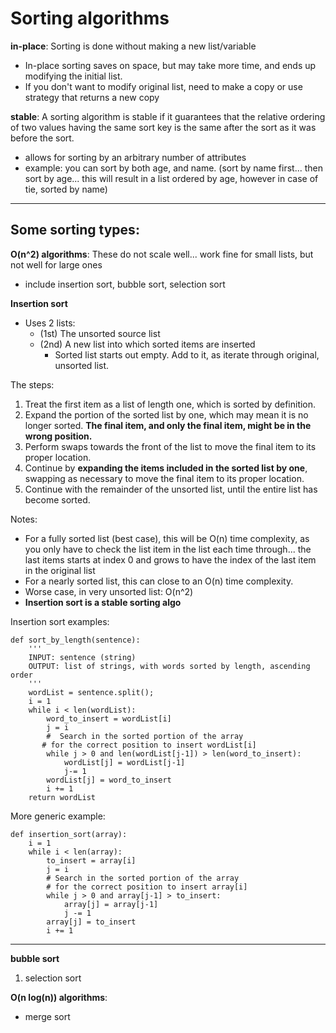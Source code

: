 # Sorting algorithms

**in-place**: Sorting is done without making a new list/variable
- In-place sorting saves on space, but may take more time, and ends up modifying the initial list.
- If you don't want to modify original list, need to make a copy or use strategy that returns a new copy  
  
**stable**: A sorting algorithm is stable if it guarantees that the relative ordering of two values having the same sort key is the same after the sort as it was before the sort.
- allows for sorting by an arbitrary number of attributes
- example: you can sort by both age, and name. (sort by name first... then sort by age... this will result in a list ordered by age, however in case of tie, sorted by name)

--- 
## Some sorting types:
**O(n^2) algorithms**:  These do not scale well... work fine for small lists, but not well for large ones 
- include insertion sort, bubble sort, selection sort

**Insertion sort**  
-  Uses 2 lists: 
   -  (1st) The unsorted source list
   -  (2nd)  A new list into which sorted items are inserted
      -  Sorted list starts out empty.  Add to it, as iterate through original, unsorted list.    

The steps:
1. Treat the first item as a list of length one, which is sorted by definition.
2. Expand the portion of the sorted list by one, which may mean it is no longer sorted. **The final item, and only the final item, might be in the wrong position.**
3. Perform swaps towards the front of the list to move the final item to its proper location.
4. Continue by **expanding the items included in the sorted list by one**, swapping as necessary to move the final item to its proper location.
5. Continue with the remainder of the unsorted list, until the entire list has become sorted.

Notes: 
- For a fully sorted list (best case), this will be O(n) time complexity, as you only have to check the list item in the list each time through... the last items starts at index 0 and grows to have the index of the last item in the original list
- For a nearly sorted list, this can close to an O(n) time complexity.
- Worse case, in very unsorted list: O(n^2)
- **Insertion sort is a stable sorting algo**

Insertion sort examples: 
```
def sort_by_length(sentence):
    '''
    INPUT: sentence (string)
    OUTPUT: list of strings, with words sorted by length, ascending order
    '''
    wordList = sentence.split();
    i = 1
    while i < len(wordList):
        word_to_insert = wordList[i]
        j = i
        #  Search in the sorted portion of the array
       # for the correct position to insert wordList[i]
        while j > 0 and len(wordList[j-1]) > len(word_to_insert):
            wordList[j] = wordList[j-1]
            j-= 1
        wordList[j] = word_to_insert
        i += 1
    return wordList
```
More generic example: 
```
def insertion_sort(array):
    i = 1
    while i < len(array):
        to_insert = array[i]
        j = i
        # Search in the sorted portion of the array
        # for the correct position to insert array[i]
        while j > 0 and array[j-1] > to_insert:
            array[j] = array[j-1]
            j -= 1
        array[j] = to_insert
        i += 1
```

---
**bubble sort**
1. selection sort

**O(n log(n)) algorithms**:
- merge sort
